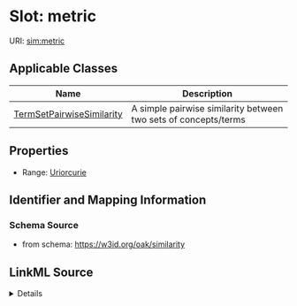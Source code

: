 # Slot: metric

URI: [sim:metric](https://w3id.org/linkml/similarity/metric)



<!-- no inheritance hierarchy -->




## Applicable Classes

| Name | Description |
| --- | --- |
[TermSetPairwiseSimilarity](TermSetPairwiseSimilarity.md) | A simple pairwise similarity between two sets of concepts/terms






## Properties

* Range: [Uriorcurie](Uriorcurie.md)







## Identifier and Mapping Information







### Schema Source


* from schema: https://w3id.org/oak/similarity




## LinkML Source

<details>
```yaml
name: metric
from_schema: https://w3id.org/oak/similarity
rank: 1000
alias: metric
domain_of:
- TermSetPairwiseSimilarity
range: uriorcurie

```
</details>